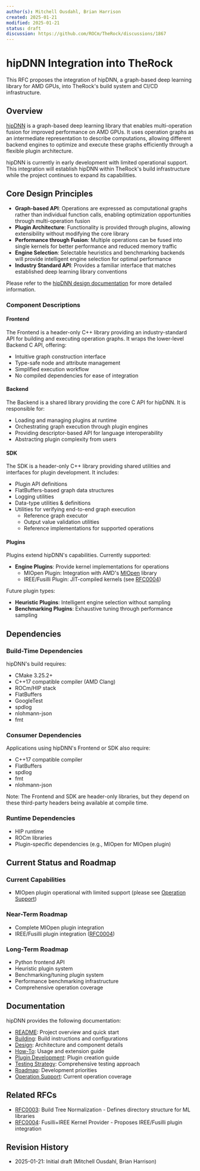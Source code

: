 ```yaml
---
author(s): Mitchell Ousdahl, Brian Harrison
created: 2025-01-21
modified: 2025-01-21
status: draft
discussion: https://github.com/ROCm/TheRock/discussions/1867
---
```


# hipDNN Integration into TheRock

This RFC proposes the integration of hipDNN, a graph-based deep learning library for AMD GPUs, into TheRock's build system and CI/CD infrastructure.

## Overview

[hipDNN](https://github.com/ROCm/rocm-libraries/tree/develop/projects/hipdnn) is a graph-based deep learning library that enables multi-operation fusion for improved performance on AMD GPUs. It uses operation graphs as an intermediate representation to describe computations, allowing different backend engines to optimize and execute these graphs efficiently through a flexible plugin architecture.

hipDNN is currently in early development with limited operational support. This integration will establish hipDNN within TheRock's build infrastructure while the project continues to expand its capabilities.

## Core Design Principles

- **Graph-based API**: Operations are expressed as computational graphs rather than individual function calls, enabling optimization opportunities through multi-operation fusion
- **Plugin Architecture**: Functionality is provided through plugins, allowing extensibility without modifying the core library
- **Performance through Fusion**: Multiple operations can be fused into single kernels for better performance and reduced memory traffic
- **Engine Selection**: Selectable heuristics and benchmarking backends will provide intelligent engine selection for optimal performance
- **Industry Standard API**: Provides a familiar interface that matches established deep learning library conventions

Please refer to the [hipDNN design documentation](https://github.com/ROCm/rocm-libraries/blob/develop/projects/hipdnn/docs/Design.md) for more detailed information.

### Component Descriptions

#### Frontend

The Frontend is a header-only C++ library providing an industry-standard API for building and executing operation graphs. It wraps the lower-level Backend C API, offering:

- Intuitive graph construction interface
- Type-safe node and attribute management
- Simplified execution workflow
- No compiled dependencies for ease of integration

#### Backend

The Backend is a shared library providing the core C API for hipDNN. It is responsible for:

- Loading and managing plugins at runtime
- Orchestrating graph execution through plugin engines
- Providing descriptor-based API for language interoperability
- Abstracting plugin complexity from users

#### SDK

The SDK is a header-only C++ library providing shared utilities and interfaces for plugin development. It includes:

- Plugin API definitions
- FlatBuffers-based graph data structures
- Logging utilities
- Data-type utilities & definitions
- Utilities for verifying end-to-end graph execution
  - Reference graph executor
  - Output value validation utilities
  - Reference implementations for supported operations

#### Plugins

Plugins extend hipDNN's capabilities. Currently supported:

- **Engine Plugins**: Provide kernel implementations for operations
  - MIOpen Plugin: Integration with AMD's [MIOpen](https://github.com/ROCm/rocm-libraries/tree/develop/projects/miopen) library
  - IREE/Fusilli Plugin: JIT-compiled kernels (see [RFC0004](RFC0004-Fusilli-IREE-Kernel-Provider-hipDNN.md))

Future plugin types:

- **Heuristic Plugins**: Intelligent engine selection without sampling
- **Benchmarking Plugins**: Exhaustive tuning through performance sampling

## Dependencies

### Build-Time Dependencies

hipDNN's build requires:

- CMake 3.25.2+
- C++17 compatible compiler (AMD Clang)
- ROCm/HIP stack
- FlatBuffers
- GoogleTest
- spdlog
- nlohmann-json
- fmt

### Consumer Dependencies

Applications using hipDNN's Frontend or SDK also require:

- C++17 compatible compiler
- FlatBuffers
- spdlog
- fmt
- nlohmann-json

Note: The Frontend and SDK are header-only libraries, but they depend on these third-party headers being available at compile time.

### Runtime Dependencies

- HIP runtime
- ROCm libraries
- Plugin-specific dependencies (e.g., MIOpen for MIOpen plugin)

## Current Status and Roadmap

### Current Capabilities

- MIOpen plugin operational with limited support (please see [Operation Support](https://github.com/ROCm/rocm-libraries/blob/develop/projects/hipdnn/docs/OperationSupport.md))

### Near-Term Roadmap

- Complete MIOpen plugin integration
- IREE/Fusilli plugin integration ([RFC0004](RFC0004-Fusilli-IREE-Kernel-Provider-hipDNN.md))

### Long-Term Roadmap

- Python frontend API
- Heuristic plugin system
- Benchmarking/tuning plugin system
- Performance benchmarking infrastructure
- Comprehensive operation coverage

## Documentation

hipDNN provides the following documentation:

- [README](https://github.com/ROCm/rocm-libraries/blob/develop/projects/hipdnn/README.md): Project overview and quick start
- [Building](https://github.com/ROCm/rocm-libraries/blob/develop/projects/hipdnn/docs/Building.md): Build instructions and configurations
- [Design](https://github.com/ROCm/rocm-libraries/blob/develop/projects/hipdnn/docs/Design.md): Architecture and component details
- [How-To](https://github.com/ROCm/rocm-libraries/blob/develop/projects/hipdnn/docs/HowTo.md): Usage and extension guide
- [Plugin Development](https://github.com/ROCm/rocm-libraries/blob/develop/projects/hipdnn/docs/PluginDevelopment.md): Plugin creation guide
- [Testing Strategy](https://github.com/ROCm/rocm-libraries/blob/develop/projects/hipdnn/docs/testing/TestingStrategy.md): Comprehensive testing approach
- [Roadmap](https://github.com/ROCm/rocm-libraries/blob/develop/projects/hipdnn/docs/Roadmap.md): Development priorities
- [Operation Support](https://github.com/ROCm/rocm-libraries/blob/develop/projects/hipdnn/docs/OperationSupport.md): Current operation coverage

## Related RFCs

- [RFC0003](RFC0003-Build-Tree-Normalization.md): Build Tree Normalization - Defines directory structure for ML libraries
- [RFC0004](RFC0004-Fusilli-IREE-Kernel-Provider-hipDNN.md): Fusilli+IREE Kernel Provider - Proposes IREE/Fusilli plugin integration

## Revision History

- 2025-01-21: Initial draft (Mitchell Ousdahl, Brian Harrison)
